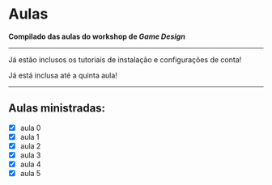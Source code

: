 # Aulas 
 **Compilado das aulas do workshop de _Game Design_**
___
 Já estão inclusos os tutoriais de instalação e configurações de conta!

 Já está inclusa até a quinta aula!
 ___
 ## Aulas ministradas:
 - [x] aula 0
 - [x] aula 1
 - [x] aula 2
 - [x] aula 3
 - [x] aula 4
 - [x] aula 5
